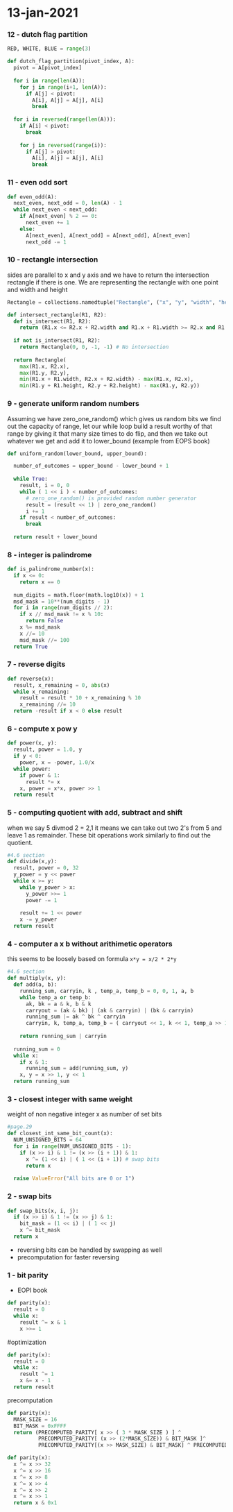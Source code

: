 # 13-jan-2021


### 12 - dutch flag partition

```python
RED, WHITE, BLUE = range(3)

def dutch_flag_partition(pivot_index, A):
  pivot = A[pivot_index]
  
  for i in range(len(A)):
    for j in range(i+1, len(A)):
      if A[j] < pivot:
        A[i], A[j] = A[j], A[i]
        break
  
  for i in reversed(range(len(A))):
    if A[i] < pivot:
      break
      
    for j in reversed(range(i)):
      if A[j] > pivot:
        A[i], A[j] = A[j], A[i]
        break

```

### 11 - even odd sort

```python
def even_odd(A):
  next_even, next_odd = 0, len(A) - 1
  while next_even < next_odd:
    if A[next_even] % 2 == 0:
      next_even += 1
    else:
      A[next_even], A[next_odd] = A[next_odd], A[next_even]
      next_odd -= 1
```

### 10 - rectangle intersection

sides are parallel to x and y axis and we have to return the intersection rectangle if there is one. We are representing the rectangle with one point and width and height

```python
Rectangle = collections.namedtuple("Rectangle", ("x", "y", "width", "height"))

def intersect_rectangle(R1, R2):
  def is_intersect(R1, R2):
    return (R1.x <= R2.x + R2.width and R1.x + R1.width >= R2.x and R1.y <= R2.y + R2.height and R1.y + R1.height >= R2.y)
    
  if not is_intersect(R1, R2):
    return Rectangle(0, 0, -1, -1) # No intersection
  
  return Rectangle(
    max(R1.x, R2.x),
    max(R1.y, R2.y),
    min(R1.x + R1.width, R2.x + R2.width) - max(R1.x, R2.x),
    min(R1.y + R1.height, R2.y + R2.height) - max(R1.y, R2.y))
```

### 9 - generate uniform random numbers

Assuming we have zero_one_random() which gives us random bits
we find out the capacity of range, let our while loop build a result worthy of that range by giving it that many size times to do flip, and then we take out whatever we get and add it to lower_bound (example from EOPS book)

```python
def uniform_random(lower_bound, upper_bound):

  number_of_outcomes = upper_bound - lower_bound + 1
  
  while True:
    result, i = 0, 0
    while ( 1 << i ) < number_of_outcomes:
      # zero_one_random() is provided random number generator
      result = (result << 1) | zero_one_random()
      i += 1
    if result < number_of_outcomes:
      break
  
  return result + lower_bound
```
    

### 8 - integer is palindrome

```python
def is_palindrome_number(x):
  if x <= 0:
    return x == 0
    
  num_digits = math.floor(math.log10(x)) + 1
  msd_mask = 10**(num_digits - 1)
  for i in range(num_digits // 2):
    if x // msd_mask != x % 10:
      return False
    x %= msd_mask
    x //= 10
    msd_mask //= 100
  return True
```


### 7 - reverse digits

```python
def reverse(x):
  result, x_remaining = 0, abs(x)
  while x_remaining:
    result = result * 10 + x_remaining % 10
    x_remaining //= 10
  return -result if x < 0 else result
```

### 6 - compute x pow y

```python
def power(x, y):
  result, power = 1.0, y
  if y < 0:
    power, x = -power, 1.0/x
  while power:
    if power & 1:
      result *= x
    x, power = x*x, power >> 1
  return result
```

### 5 - computing quotient with add, subtract and shift

when we say 5 divmod 2 = 2,1 it means we can take out two 2's from 5 and leave 1 as remainder. These bit operations work similarly to find out the quotient.

```python
#4.6 section
def divide(x,y):
  result, power = 0, 32
  y_power = y << power
  while x >= y:
    while y_power > x:
      y_power >>= 1
      power -= 1
    
    result += 1 << power
    x -= y_power
  return result
```

### 4 - computer a x b without arithimetic operators

this seems to be loosely based on formula ```x*y = x/2 * 2*y```

```python
#4.6 section
def multiply(x, y):
  def add(a, b):
    running_sum, carryin, k , temp_a, temp_b = 0, 0, 1, a, b
    while temp_a or temp_b:
      ak, bk = a & k, b & k
      carryout = (ak & bk) | (ak & carryin) | (bk & carryin)
      running_sum |= ak ^ bk ^ carryin
      carryin, k, temp_a, temp_b = ( carryout << 1, k << 1, temp_a >> 1, temp_b >> 1)
      
    return running_sum | carryin
    
  running_sum = 0
  while x:
    if x & 1:
      running_sum = add(running_sum, y)
    x, y = x >> 1, y << 1
  return running_sum
```


### 3 - closest integer with same weight

weight of non negative integer x as number of set bits

```python
#page.29
def closest_int_same_bit_count(x):
  NUM_UNSIGNED_BITS = 64
  for i in range(NUM_UNSIGNED_BITS - 1):
    if (x >> i) & 1 != (x >> (i + 1)) & 1:
      x ^= (1 << i) | ( 1 << (i + 1)) # swap bits 
      return x
  
  raise ValueError("All bits are 0 or 1")
```


### 2 - swap bits

```python
def swap_bits(x, i, j):
  if (x >> i) & 1 != (x >> j) & 1:
    bit_mask = (1 << i) | ( 1 << j)
    x ^= bit_mask
  return x
```
- reversing bits can be handled by swapping as well
- precomputation for faster reversing

### 1 - bit parity

- EOPI book

```python
def parity(x):
  result = 0
  while x: 
    result ^= x & 1
    x >>= 1
```

#optimization

```python
def parity(x):
  result = 0
  while x:
    result ^= 1
    x &= x - 1
  return result
```

precomputation

```python
def parity(x):
  MASK_SIZE = 16
  BIT_MASK = 0xFFFF
  return (PRECOMPUTED_PARITY[ x >> ( 3 * MASK_SIZE ) ] ^
          PRECOMPUTED_PARITY[ (x >> (2*MASK_SIZE)) & BIT_MASK ]^
          PRECOMPUTED_PARITY[(x >> MASK_SIZE) & BIT_MASK] ^ PRECOMPUTED_PARITY[ x & BIT_MASK])
```

```python
def parity(x):
  x ^= x >> 32
  x ^= x >> 16
  x ^= x >> 8
  x ^= x >> 4
  x ^= x >> 2
  x ^= x >> 1
  return x & 0x1
```




  
